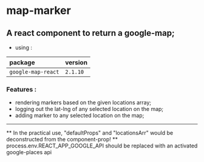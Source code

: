 # map-marker

## A react component to return a google-map;
- using :

| package  | version     | 
| :-------- | :------- | 
| `google-map-react` | `2.1.10` | 

### Features :
- rendering markers based on the given locations array;
- logging out the lat-lng of any selected location on the map;
- adding marker to any selected location on the map;
---
** In the practical use, "defaultProps" and "locationsArr" would be deconstructed from the component-prop!
** process.env.REACT_APP_GOOGLE_API should be replaced with an activated google-places api 
